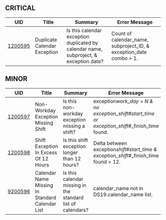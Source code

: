 ## CRITICAL

| UID                           | Title                        | Summary                                                                               | Error Message                                                      |
| ----------------------------- | ---------------------------- | ------------------------------------------------------------------------------------- | ------------------------------------------------------------------ |
| [1200595](/DIQs/DS20/1200595) | Duplicate Calendar Exception | Is this calendar exception duplicated by calendar name, subproject, & exception date? | Count of calendar_name, subproject_ID, & exception_date combo > 1. |

## MINOR

| UID                           | Title                                           | Summary                                                     | Error Message                                                                                     |
| ----------------------------- | ----------------------------------------------- | ----------------------------------------------------------- | ------------------------------------------------------------------------------------------------- |
| [1200597](/DIQs/DS20/1200597) | Non-Workday Exception Missing Shift             | Is this non-workday exception missing a shift?              | exception*work_day = N & no exception_shift*#_start_time or exception_shift_#\_finish_time found. |
| [1200598](/DIQs/DS20/1200598) | Shift Exception In Excess Of 12 Hours           | Is this shift exception longer than 12 hours?               | Delta between exception*shift*#_start_time & exception_shift_#\_finish_time found > 12.           |
| [9200596](/DIQs/DS20/9200596) | Calendar Name Missing In Standard Calendar List | Is this calendar missing in the standard list of calendars? | calendar_name not in DS19.calendar_name list.                                                     |

